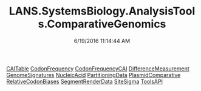 ﻿---
title: LANS.SystemsBiology.AnalysisTools.ComparativeGenomics
date: 6/19/2016 11:14:44 AM
---

[CAITable](T-LANS.SystemsBiology.AnalysisTools.ComparativeGenomics.CAITable.html)
[CodonFrequency](T-LANS.SystemsBiology.AnalysisTools.ComparativeGenomics.CodonFrequency.html)
[CodonFrequencyCAI](T-LANS.SystemsBiology.AnalysisTools.ComparativeGenomics.CodonFrequencyCAI.html)
[DifferenceMeasurement](T-LANS.SystemsBiology.AnalysisTools.ComparativeGenomics.DifferenceMeasurement.html)
[GenomeSignatures](T-LANS.SystemsBiology.AnalysisTools.ComparativeGenomics.GenomeSignatures.html)
[NucleicAcid](T-LANS.SystemsBiology.AnalysisTools.ComparativeGenomics.NucleicAcid.html)
[PartitioningData](T-LANS.SystemsBiology.AnalysisTools.ComparativeGenomics.PartitioningData.html)
[PlasmidComparative](T-LANS.SystemsBiology.AnalysisTools.ComparativeGenomics.PlasmidComparative.html)
[RelativeCodonBiases](T-LANS.SystemsBiology.AnalysisTools.ComparativeGenomics.RelativeCodonBiases.html)
[SegmentRenderData](T-LANS.SystemsBiology.AnalysisTools.ComparativeGenomics.SegmentRenderData.html)
[SiteSigma](T-LANS.SystemsBiology.AnalysisTools.ComparativeGenomics.SiteSigma.html)
[ToolsAPI](T-LANS.SystemsBiology.AnalysisTools.ComparativeGenomics.ToolsAPI.html)

